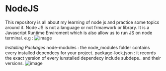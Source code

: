 # NodeJS
This repository is all about my learning of node js and practice some topics around it.
Node JS is not a language or not frmaework or library. It is a Javascript Runtime Enviroment which is also allow us to run JS on node terminal.
e.g : ![image](https://github.com/user-attachments/assets/2067e3cb-80fc-4eda-9b5e-1d1be8738b5e)

*Installing Packages*
node-modules : the node_modules folder contains every installed dependecy for your project.
package-lock.json : it records the exact version of every iunstalled dependecy include subdepe.. and their versions.
![image](https://github.com/user-attachments/assets/b28780fa-2567-454f-8271-215a24422a2a)
